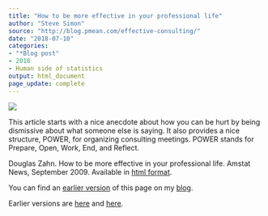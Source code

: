 ```yaml
---
title: "How to be more effective in your professional life"
author: "Steve Simon"
source: "http://blog.pmean.com/effective-consulting/"
date: "2018-07-10"
categories:
- "*Blog post"
- 2018
- Human side of statistics
output: html_document
page_update: complete
---
```


![](http://www.pmean.com/new-images/18/effective-consulting01.png)

<!---More--->

This article starts with a nice anecdote about how you can be hurt by being dismissive about what someone else is saying. It also provides a nice structure, POWER, for organizing consulting meetings. POWER stands for Prepare, Open, Work, End, and Reflect.

Douglas Zahn. How to be more effective in your professional life. Amstat News, September 2009. Available in [html format][zah1].

You can find an [earlier version][sim1] of this page on my [blog][sim2].

[sim1]: http://blog.pmean.com/effective-consulting/
[sim2]: http://blog.pmean.com

[zah1]: http://magazine.amstat.org/blog/2009/09/01/heartofastatcareersept09/
Earlier versions are [here][sim1] and [here][sim2].
 
[sim1]: http://blog.pmean.com/effective-consulting/
[sim2]: http://new.pmean.com/effective-consulting/
 
